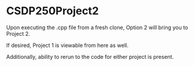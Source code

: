# CSDP250Project2
Upon executing the .cpp file from a fresh clone,
Option 2 will bring you to Project 2.

If desired, Project 1 is viewable from here as well.

Additionally, ability to rerun to the code for either project is present.

